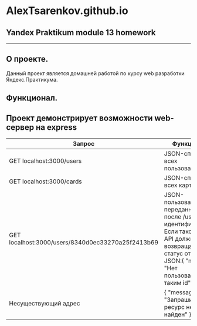 # AlexTsarenkov.github.io
## Yandex Praktikum module 13 homework
-----
## О проекте. 
Данный проект является домашней работой по курсу web разработки Яндекс.Практикума.
## Функционал. 
Проект демонстрирует возможности web-сервер на express
-----
 Запрос | Функционал
 --- | ---
 GET localhost:3000/users	| JSON-список всех пользователей 
 GET localhost:3000/cards	| JSON-список всех карточек      
 GET localhost:3000/users/8340d0ec33270a25f2413b69	| JSON-пользователя с переданным после /users идентификатором. Если такого нет, API должно возвращать 404 статус ответа и JSON:{ "message": "Нет пользователя с таким id" } 
Несуществующий адрес	| { "message": "Запрашиваемый ресурс не найден" }
